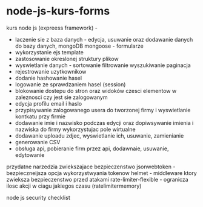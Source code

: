 # node-js-kurs-forms

kurs node js (expreess framework) -

- laczenie sie z baza danych - edycja, usuwanie oraz dodawanie danych do bazy danych, mongoDB mongoose - formularze
- wykorzystanie ejs template
- zastosowanie okreslonej struktury plikow
- wyswietlanie danych - sortowanie filtrowanie wyszukiwanie paginacja
- rejestrowanie uzytkownikow
- dodanie hashowanie hasel
- logowanie ze sprawdzaniem hasel (session)
- blokowanie dostepu do stron oraz widoków czesci elementow w zaleznosci czy jest sie zalogowanym
- edycja profilu email i haslo
- przypisywanie zalogowanego usera do tworzonej firmy i wyswietlanie kontkatu przy firmie
- dodawanie imie i nazwisko podczas edycji oraz dopiwsywanie imienia i nazwiska do firmy wykorzystujac pole wirtualne
- dodawanie uploadu zdjec, wyswietlanie ich, usuwanie, zamienianie
- generowanie CSV
- obsługa api, pobieranie firm przez api, dodawnaie, usuwanie, edytowanie

przydatne narzedzia zwiekszajace bezpieczenstwo
jsonwebtoken - bezpieczneijsza opcja wykorzystwyania tokenow
helmet - middleware ktory zwieksza bezpieczenstwo przed atakami
rate-limiter-flexible - ogranicza ilosc akcji w ciagu jakiegos czasu (ratelimitermemory)

node js security checklist
